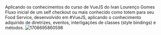 Aplicando os conhecimentos do curso de VueJS do Ivan Lourenço Gomes
Fluxo inicial de um self checkout ou mais conhecido como totem para seu Food Service, desenvolvido em #VueJS, aplicando o conhecimento adquirido de diretrizes, eventos, interligações de classes (style bindings) e métodos.
![1708695860598](https://github.com/giselegarcia/self-checkout-em-VueJS/assets/80002777/29b62931-b31a-4268-94e4-4abb9c93725d)
